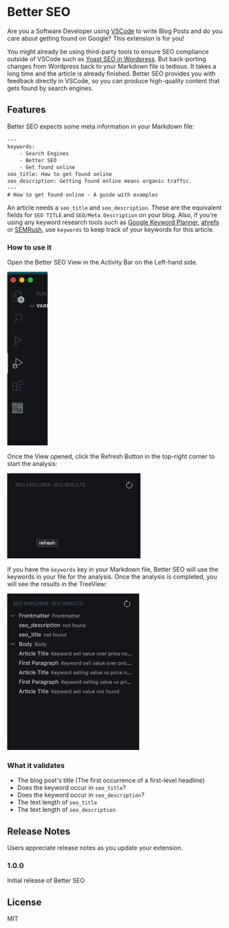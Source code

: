 # Better SEO

Are you a Software Developer using [VSCode](https://code.visualstudio.com/) to write Blog Posts and do you care about getting found on Google? This extension is for you!

You might already be using third-party tools to ensure SEO compliance outside of VSCode such as [Yoast SEO in Wordpress](https://yoast.com/wordpress/plugins/seo/). But back-porting changes from Wordpress back to your Markdown file is tedious. It takes a long time and the article is already finished.
Better SEO provides you with feedback directly in VSCode, so you can produce high-quality content that gets found by search engines.

## Features

Better SEO expects some meta information in your Markdown file:

```
---
keywords:
    - Search Engines
    - Better SEO
    - Get found online
seo_title: How to get found online
seo_description: Getting found online means organic traffic.
---
# How to get found online - A guide with examples
```

An article needs a `seo_title` and `seo_description`. These are the equivalent fields for `SEO TITLE` and `SEO/Meta Description` on your blog. Also, if you're using any keyword research tools such as [Google Keyword Planner](https://ads.google.com/home/tools/keyword-planner/), [ahrefs](ahrefs.com) or [SEMRush](https://www.semrush.com/), use `keywords` to keep track of your keywords for this article.

### How to use it

Open the Better SEO View in the Activity Bar on the Left-hand side.

![Better SEO in the Sidebar](resources/sidebar.png)

Once the View opened, click the Refresh Button in the top-right corner to start the analysis:

![refresh button](resources/refresh_button.png)

If you have the `keywords` key in your Markdown file, Better SEO will use the keywords in your file for the analysis. Once the analysis is completed, you will see the results in the TreeView:

![Analysis Results](resources/analysis_results.png)

### What it validates

- The blog post's title (The first occurrence of a first-level headline)
- Does the keyword occur in `seo_title`?
- Does the keyword occur in `seo_description`?
- The text length of `seo_title`
- The text length of `seo_description`

## Release Notes

Users appreciate release notes as you update your extension.

### 1.0.0

Initial release of Better SEO

## License

MIT